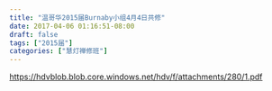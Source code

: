 ```yaml
---
title: "温哥华2015届Burnaby小组4月4日共修"
date: 2017-04-06 01:16:51-08:00
draft: false
tags: ["2015届"]
categories: ["慧灯禅修班"]
---
```

https://hdvblob.blob.core.windows.net/hdv/f/attachments/280/1.pdf
